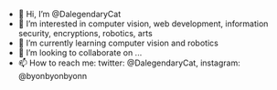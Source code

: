 - 👋 Hi, I’m @DalegendaryCat
- 👀 I’m interested in computer vision, web development, information security, encryptions, robotics, arts
- 🌱 I’m currently learning computer vision and robotics
- 💞️ I’m looking to collaborate on ...
- 📫 How to reach me: twitter: @DalegendaryCat, instagram: @byonbyonbyonn

<!---
DalegendaryCat/DalegendaryCat is a ✨ special ✨ repository because its `README.md` (this file) appears on your GitHub profile.
You can click the Preview link to take a look at your changes.
--->
